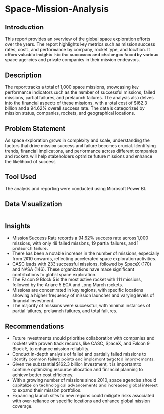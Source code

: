 # Space-Mission-Analysis

## Introduction

This report provides an overview of the global space exploration efforts over the years. The report highlights key metrics such as mission success rates, costs, and performance by company, rocket type, and location. It offers valuable insights into the successes and challenges faced by various space agencies and private companies in their mission endeavors.

## Description

The report tracks a total of 1,000 space missions, showcasing key performance indicators such as the number of successful missions, failed missions, partial failures, and prelaunch failures. The analysis also delves into the financial aspects of these missions, with a total cost of $162.3 billion and a 94.62% overall success rate. The data is categorized by mission status, companies, rockets, and geographical locations.

## Problem Statement

As space exploration grows in complexity and scale, understanding the factors that drive mission success and failure becomes crucial. Identifying trends, financial implications, and performance across different companies and rockets will help stakeholders optimize future missions and enhance the likelihood of success.

## Tool Used

The analysis and reporting were conducted using Microsoft Power BI.

## Data Visualization

![]()

## Insights

- Mission Success Rate records a 94.62% success rate across 1,000 missions, with only 48 failed missions, 19 partial failures, and 1 prelaunch failure.
- There has been a notable increase in the number of missions, especially from 2010 onwards, reflecting accelerated space exploration activities.
- CASC leads with 233 successful missions, followed by SpaceX (170) and NASA (146). These organizations have made significant contributions to global space exploration.
- The Falcon 9 Block 5 is the most active rocket with 111 missions, followed by the Ariane 5 ECA and Long March rockets.
- Missions are concentrated in key regions, with specific locations showing a higher frequency of mission launches and varying levels of financial investment.
- The majority of missions were successful, with minimal instances of partial failures, prelaunch failures, and total failures.

## Recommendations

- Future investments should prioritize collaboration with companies and rockets with proven track records, like CASC, SpaceX, and Falcon 9 Block 5, to enhance mission reliability.
- Conduct in-depth analysis of failed and partially failed missions to identify common failure points and implement targeted improvements.
- Given the substantial $162.3 billion investment, it is important to continue optimizing resource allocation and financial planning to achieve better cost efficiency.
- With a growing number of missions since 2010, space agencies should capitalize on technological advancements and increased global interest to expand their mission portfolios.
- Expanding launch sites to new regions could mitigate risks associated with over-reliance on specific locations and enhance global mission coverage.
